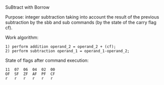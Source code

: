 SuBtract with Borrow

Purpose: integer subtraction taking into account the result of the previous subtraction by the sbb and sub commands (by the state of the carry flag cf).

Work algorithm:

    1) perform addition operand_2 = operand_2 + (cf);
    2) perform subtraction operand_1 = operand_1-operand_2;

State of flags after command execution:

	11 	07 	06 	04 	02 	00
	OF 	SF 	ZF 	AF 	PF 	CF
	r 	r 	r 	r 	r 	r